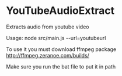 YouTubeAudioExtract
===================

Extracts audio from youtube video

Usage: node src/main.js --url=youtubeurl

To use it you must download ffmpeg package http://ffmpeg.zeranoe.com/builds/

Make sure you run the bat file to put it in path
